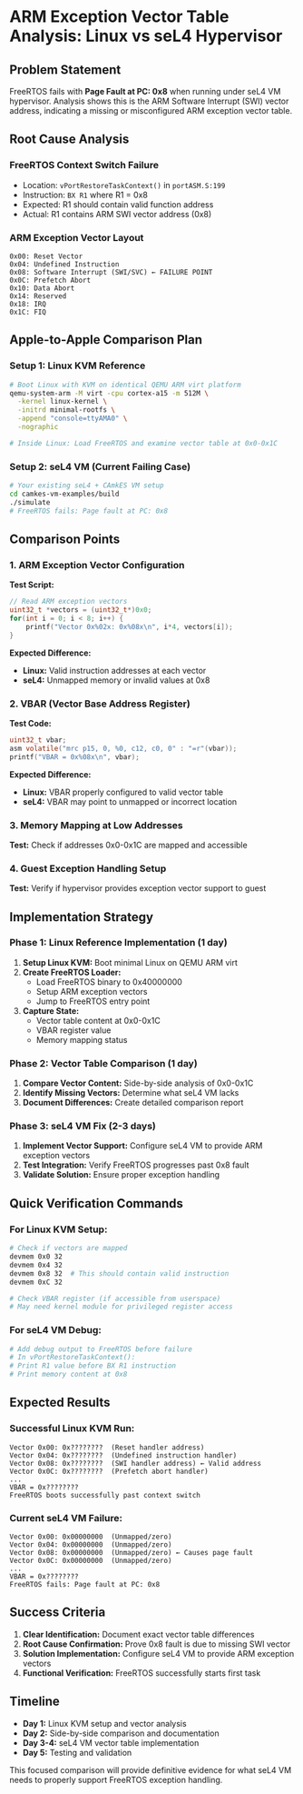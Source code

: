 # ARM Exception Vector Table Analysis: Linux vs seL4 Hypervisor

## Problem Statement

FreeRTOS fails with **Page Fault at PC: 0x8** when running under seL4 VM hypervisor. Analysis shows this is the ARM Software Interrupt (SWI) vector address, indicating a missing or misconfigured ARM exception vector table.

## Root Cause Analysis

### FreeRTOS Context Switch Failure
- Location: `vPortRestoreTaskContext()` in `portASM.S:199`
- Instruction: `BX R1` where R1 = 0x8
- Expected: R1 should contain valid function address
- Actual: R1 contains ARM SWI vector address (0x8)

### ARM Exception Vector Layout
```
0x00: Reset Vector
0x04: Undefined Instruction
0x08: Software Interrupt (SWI/SVC) ← FAILURE POINT
0x0C: Prefetch Abort
0x10: Data Abort
0x14: Reserved
0x18: IRQ
0x1C: FIQ
```

## Apple-to-Apple Comparison Plan

### Setup 1: Linux KVM Reference
```bash
# Boot Linux with KVM on identical QEMU ARM virt platform
qemu-system-arm -M virt -cpu cortex-a15 -m 512M \
  -kernel linux-kernel \
  -initrd minimal-rootfs \
  -append "console=ttyAMA0" \
  -nographic

# Inside Linux: Load FreeRTOS and examine vector table at 0x0-0x1C
```

### Setup 2: seL4 VM (Current Failing Case)
```bash
# Your existing seL4 + CAmkES VM setup
cd camkes-vm-examples/build
./simulate
# FreeRTOS fails: Page fault at PC: 0x8
```

## Comparison Points

### 1. ARM Exception Vector Configuration
**Test Script:**
```c
// Read ARM exception vectors
uint32_t *vectors = (uint32_t*)0x0;
for(int i = 0; i < 8; i++) {
    printf("Vector 0x%02x: 0x%08x\n", i*4, vectors[i]);
}
```

**Expected Difference:**
- **Linux:** Valid instruction addresses at each vector
- **seL4:** Unmapped memory or invalid values at 0x8

### 2. VBAR (Vector Base Address Register) 
**Test Code:**
```c
uint32_t vbar;
asm volatile("mrc p15, 0, %0, c12, c0, 0" : "=r"(vbar));
printf("VBAR = 0x%08x\n", vbar);
```

**Expected Difference:**
- **Linux:** VBAR properly configured to valid vector table
- **seL4:** VBAR may point to unmapped or incorrect location

### 3. Memory Mapping at Low Addresses
**Test:** Check if addresses 0x0-0x1C are mapped and accessible

### 4. Guest Exception Handling Setup
**Test:** Verify if hypervisor provides exception vector support to guest

## Implementation Strategy

### Phase 1: Linux Reference Implementation (1 day)
1. **Setup Linux KVM:** Boot minimal Linux on QEMU ARM virt
2. **Create FreeRTOS Loader:** 
   - Load FreeRTOS binary to 0x40000000
   - Setup ARM exception vectors
   - Jump to FreeRTOS entry point
3. **Capture State:** 
   - Vector table content at 0x0-0x1C
   - VBAR register value
   - Memory mapping status

### Phase 2: Vector Table Comparison (1 day)
1. **Compare Vector Content:** Side-by-side analysis of 0x0-0x1C
2. **Identify Missing Vectors:** Determine what seL4 VM lacks
3. **Document Differences:** Create detailed comparison report

### Phase 3: seL4 VM Fix (2-3 days)
1. **Implement Vector Support:** Configure seL4 VM to provide ARM exception vectors
2. **Test Integration:** Verify FreeRTOS progresses past 0x8 fault
3. **Validate Solution:** Ensure proper exception handling

## Quick Verification Commands

### For Linux KVM Setup:
```bash
# Check if vectors are mapped
devmem 0x0 32
devmem 0x4 32  
devmem 0x8 32  # This should contain valid instruction
devmem 0xC 32

# Check VBAR register (if accessible from userspace)
# May need kernel module for privileged register access
```

### For seL4 VM Debug:
```bash
# Add debug output to FreeRTOS before failure
# In vPortRestoreTaskContext():
# Print R1 value before BX R1 instruction
# Print memory content at 0x8
```

## Expected Results

### Successful Linux KVM Run:
```
Vector 0x00: 0x????????  (Reset handler address)
Vector 0x04: 0x????????  (Undefined instruction handler) 
Vector 0x08: 0x????????  (SWI handler address) ← Valid address
Vector 0x0C: 0x????????  (Prefetch abort handler)
...
VBAR = 0x????????
FreeRTOS boots successfully past context switch
```

### Current seL4 VM Failure:
```
Vector 0x00: 0x00000000  (Unmapped/zero)
Vector 0x04: 0x00000000  (Unmapped/zero)
Vector 0x08: 0x00000000  (Unmapped/zero) ← Causes page fault
Vector 0x0C: 0x00000000  (Unmapped/zero)
...
VBAR = 0x????????
FreeRTOS fails: Page fault at PC: 0x8
```

## Success Criteria

1. **Clear Identification:** Document exact vector table differences
2. **Root Cause Confirmation:** Prove 0x8 fault is due to missing SWI vector
3. **Solution Implementation:** Configure seL4 VM to provide ARM exception vectors
4. **Functional Verification:** FreeRTOS successfully starts first task

## Timeline

- **Day 1:** Linux KVM setup and vector analysis
- **Day 2:** Side-by-side comparison and documentation  
- **Day 3-4:** seL4 VM vector table implementation
- **Day 5:** Testing and validation

This focused comparison will provide definitive evidence for what seL4 VM needs to properly support FreeRTOS exception handling.